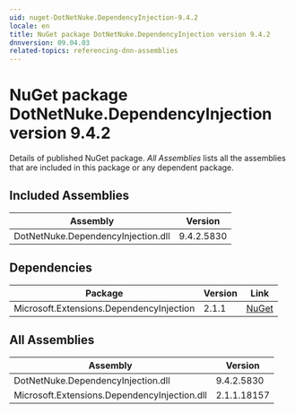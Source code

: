 ```yaml
---
uid: nuget-DotNetNuke.DependencyInjection-9.4.2
locale: en
title: NuGet package DotNetNuke.DependencyInjection version 9.4.2
dnnversion: 09.04.03
related-topics: referencing-dnn-assemblies
---
```


# NuGet package DotNetNuke.DependencyInjection version 9.4.2
Details of published NuGet package.
*All Assemblies* lists all the assemblies that are included in this package or any dependent package.

## Included Assemblies

|Assembly|Version|
|---|---|
|DotNetNuke.DependencyInjection.dll|9.4.2.5830|

## Dependencies

|Package|Version|Link|
|---|---|---|
|Microsoft.Extensions.DependencyInjection|2.1.1|[NuGet](https://www.nuget.org/packages/Microsoft.Extensions.DependencyInjection/2.1.1)|

## All Assemblies

|Assembly|Version|
|---|---|
|DotNetNuke.DependencyInjection.dll|9.4.2.5830|
|Microsoft.Extensions.DependencyInjection.dll|2.1.1.18157|


